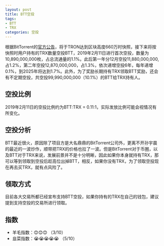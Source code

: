 ```yaml
---
layout: post
title: BTT空投
tags:
- BTT
- TRX
categories: 空投
---
```



根据BitTorrent的[官方公告](https://medium.com/bittorrent/bittorrent-foundation-unveils-more-details-regarding-bittorrent-btt-airdrops-for-tron-trx-8bbd194f8a87)，将于TRON达到区块高度660万时快照，接下来将按快照时用户持有的TRX数量空投BTT，2019年2月11日进行首次空投，数量为10,890,000,000枚，占总流通量的1.1%。此后第一年分12月空投11,880,000,000,占1.2%，第二年空投12,870,000,000，占1.3%，依次递增空投6年，每年递增0.1%，到2025年将达到1.7%。此外，为了奖励长期持有TRX领取BTT奖励，还会有不定期空投，共空投99,990,000,000（10.1%）的BTT给TRX持有人。

## 空投比例

2019年2月11日的空投比例约为BTT:TRX = 0.11:1，实际发放比例可能会视情况有所变化。

## 空投分析

BTT最近很火，原因除了项目方是大名鼎鼎的BitTorrent公司外，更离不开孙宇晨的最近的一波炒作，顺带把TRX的价格也拉了一波。但是BitTorrent对于币圈，以及BTT对于TRX来说，发展前景并不是十分明晰，因此如果你本身就持有TRX，那可以等到领取到空投后趁高位出掉BTT，相反，如果你没有TRX，为了领取空投现在再去买TRX，就有点风险了。

## 领取方式
目前各大交易所都已经宣布支持BTT空投，如果你持有的TRX在自己的钱包，建议提到支持空投的交易所进行领取。


## 指数
- 羊毛指数：😊😊😊 （3/10）
- 韭菜指数：😭😭😭😭😭 （5/10）